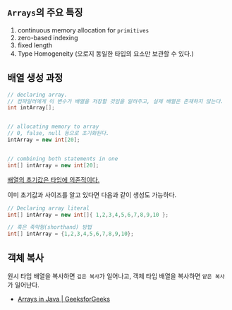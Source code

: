 ## `Arrays`의 주요 특징

1. continuous memory allocation for `primitives`
2. zero-based indexing
3. fixed length
4. Type Homogeneity (오로지 동일한 타입의 요소만 보관할 수 있다.)

## 배열 생성 과정

```java
// declaring array.
// 컴파일러에게 이 변수가 배열을 저장할 것임을 알려주고, 실제 배열은 존재하지 않는다.
int intArray[];


// allocating memory to array
// 0, false, null 등으로 초기화된다.
intArray = new int[20];


// combining both statements in one
int[] intArray = new int[20];
```

[배열의 초기값은 타입에 의존적이다.](https://www.geeksforgeeks.org/default-array-values-in-java/)

이미 초기값과 사이즈를 알고 있다면 다음과 같이 생성도 가능하다.

```java
// Declaring array literal
int[] intArray = new int[]{ 1,2,3,4,5,6,7,8,9,10 };

// 혹은 축약형(shorthand) 방법
int[] intArray = {1,2,3,4,5,6,7,8,9,10};
```

## 객체 복사

원시 타입 배열을 복사하면 `깊은 복사`가 일어나고, 객체 타입 배열을 복사하면 `얕은 복사`가 일어난다.

- [Arrays in Java | GeeksforGeeks](https://www.geeksforgeeks.org/arrays-in-java/)

